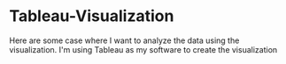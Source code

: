 # Tableau-Visualization
Here are some case where I want to analyze the data using the visualization. I'm using Tableau as my software to create the visualization
